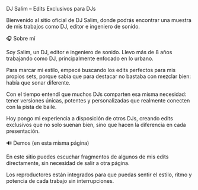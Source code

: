 DJ Salim – Edits Exclusivos para DJs

Bienvenido al sitio oficial de DJ Salim, donde podrás encontrar una muestra de mis trabajos como DJ, editor e ingeniero de sonido.

🎧 Sobre mí

Soy Salim, un DJ, editor e ingeniero de sonido. Llevo más de 8 años trabajando como DJ, principalmente enfocado en lo urbano.

Para marcar mi estilo, empecé buscando los edits perfectos para mis propios sets, porque sabía que para destacar no bastaba con mezclar bien: había que sonar diferente.

Con el tiempo entendí que muchos DJs comparten esa misma necesidad: tener versiones únicas, potentes y personalizadas que realmente conecten con la pista de baile.

Hoy pongo mi experiencia a disposición de otros DJs, creando edits exclusivos que no solo suenan bien, sino que hacen la diferencia en cada presentación.

🔊 Demos (en esta misma página)

En este sitio puedes escuchar fragmentos de algunos de mis edits directamente, sin necesidad de salir a otra página.

Los reproductores están integrados para que puedas sentir el estilo, ritmo y potencia de cada trabajo sin interrupciones.
